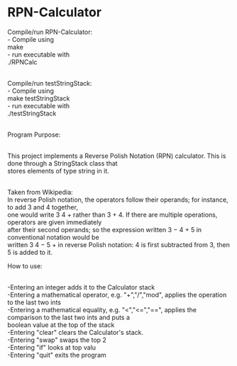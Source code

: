 # RPN-Calculator

Compile/run RPN-Calculator:<br/>
     - Compile using<br/>
            make<br/>
     - run executable with<br/>
            ./RPNCalc<br/><br/>

Compile/run testStringStack:<br/>
    - Compile using<br/>
           make testStringStack<br/>
    - run executable with<br/>
           ./testStringStack<br/><br/>


Program Purpose:<br/><br/>

This project implements a Reverse Polish Notation (RPN) calculator. This is done through a StringStack class that<br/>stores elements of type string in it.<br/><br/>

Taken from Wikipedia:<br/>
In reverse Polish notation, the operators follow their operands; for instance, to add 3 and 4 together,<br/>
one would write 3 4 + rather than 3 + 4. If there are multiple operations, operators are given immediately<br/>
after their second operands; so the expression written 3 − 4 + 5 in conventional notation would be<br/>
written 3 4 − 5 + in reverse Polish notation: 4 is first subtracted from 3, then 5 is added to it.<br/>


How to use:<br/><br/>

-Entering an integer adds it to the Calculator stack<br/>
-Entering a mathematical operator, e.g. "+","/","mod", applies the operation to the last two ints<br/>
-Entering a mathematical equality, e.g. "<","<=","==", applies the comparison to the last two ints and puts a<br/>
boolean value at the top of the stack<br/>
-Entering "clear" clears the Calculator's stack.<br/>
-Entering "swap" swaps the top 2<br/>
-Entering "if" looks at top valu<br/>
-Entering "quit" exits the program<br/>

